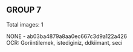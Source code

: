 ## GROUP 7
Total images: 1  

NONE - ab03ba4879a8aa0ec667c3d9a122a426  
OCR: Goriintilemek, istediginiz, ddkiimant, seci  

